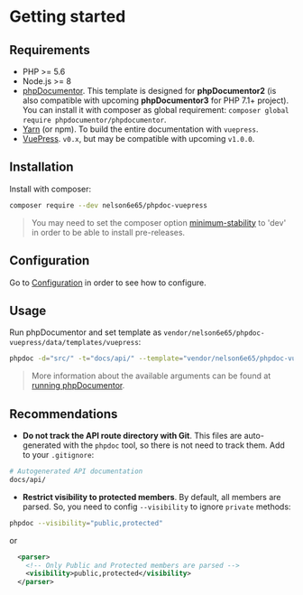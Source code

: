 # Getting started

## Requirements

- PHP >= 5.6
- Node.js >= 8
- [phpDocumentor](https://www.phpdoc.org/). This template is designed for **phpDocumentor2** (is also compatible with upcoming **phpDocumentor3** for PHP 7.1+ project). You can install it with composer as global requirement:  `composer global require phpdocumentor/phpdocumentor`.
- [Yarn](https://yarnpkg.com) (or npm). To build the entire documentation with `vuepress`.
- [VuePress](https://v0.vuepress.vuejs.org/). `v0.x`, but may be compatible with upcoming `v1.0.0`.


## Installation

Install with composer:

```bash
composer require --dev nelson6e65/phpdoc-vuepress
```

> You may need to set the composer option [minimum-stability](https://getcomposer.org/doc/04-schema.md#minimum-stability) to 'dev' in order to be able to install pre-releases.


## Configuration

Go to [Configuration](configuration.md) in order to see how to configure.



## Usage

Run phpDocumentor and set template as `vendor/nelson6e65/phpdoc-vuepress/data/templates/vuepress`:


```bash
phpdoc -d="src/" -t="docs/api/" --template="vendor/nelson6e65/phpdoc-vuepress/data/templates/vuepress"
```

> More information about the available arguments can be found at [running phpDocumentor](http://www.phpdoc.org/docs/latest/guides/running-phpdocumentor.html).


## Recommendations

- **Do not track the API route directory with Git**. This files are auto-generated with the `phpdoc` tool, so there is not need to track them. Add to your `.gitignore`:
```bash
# Autogenerated API documentation
docs/api/
```

- **Restrict visibility to protected members**. By default, all members are parsed. So, you need to config `--visibility` to ignore `private` methods:
```bash
phpdoc --visibility="public,protected"
```
or
```xml
  <parser>
    <!-- Only Public and Protected members are parsed -->
    <visibility>public,protected</visibility>
  </parser>
```
